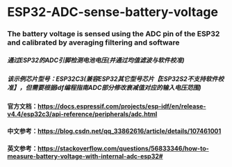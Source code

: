 # ESP32-ADC-sense-battery-voltage
###        The battery voltage is sensed using the ADC pin of the ESP32 and calibrated by averaging filtering and software
#####      通过ESP32的ADC引脚检测电池电压(并通过均值滤波与软件校准)
#####      该示例芯片型号：ESP32C3(兼容ESP32其它型号芯片【ESP32S2不支持软件校准】，但需要根据idf编程指南ADC部分修改衰减值对应的输入电压范围)  

####       官方文档：https://docs.espressif.com/projects/esp-idf/en/release-v4.4/esp32c3/api-reference/peripherals/adc.html
####       中文参考：https://blog.csdn.net/qq_33862616/article/details/107461001
####       英文参考：https://stackoverflow.com/questions/56833346/how-to-measure-battery-voltage-with-internal-adc-esp32#
